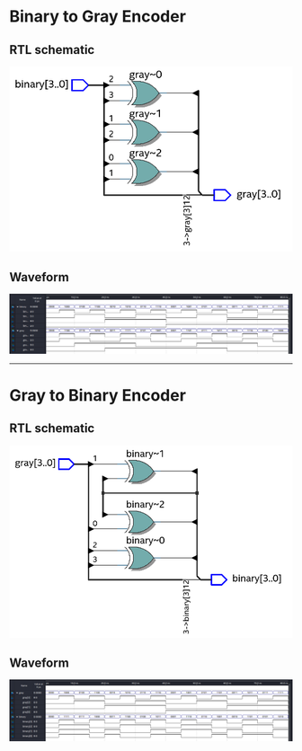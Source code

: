 # Binary to Gray Encoder

## RTL schematic

![image-20220227150215650](README.assets/image-20220227150215650.png)

## Waveform

![image-20220227150233179](README.assets/image-20220227150233179.png)

---

# Gray to Binary Encoder

## RTL schematic

![image-20220227150224645](README.assets/image-20220227150224645.png)

## Waveform

![image-20220227150239637](README.assets/image-20220227150239637.png)

